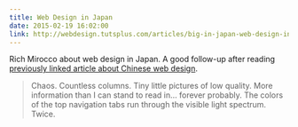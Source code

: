 ```yaml
---
title: Web Design in Japan
date: 2015-02-19 16:02:00
link: http://webdesign.tutsplus.com/articles/big-in-japan-web-design-in-the-land-of-the-rising-sun--cms-23290
---
```


Rich Mirocco about web design in Japan. A good follow-up after reading [previously linked article about Chinese web design](/journal/2015/02/17/china-web-design-trends/).

> Chaos. Countless columns. Tiny little pictures of low quality. More information than I can stand to read in… forever probably. The colors of the top navigation tabs run through the visible light spectrum. Twice.
